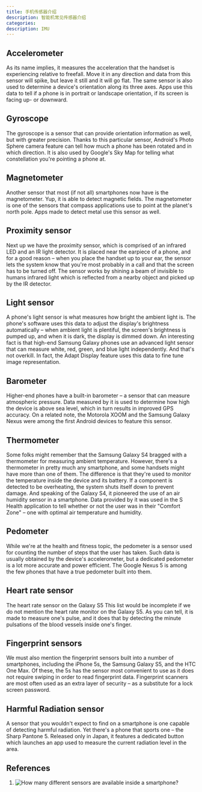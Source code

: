 ```yaml
---
title: 手机传感器介绍
description: 智能机常见传感器介绍
categories: 
description: IMU
---
```


## Accelerometer
As its name implies, it measures the acceleration that the handset is experiencing relative to freefall. Move it in any direction and data from this sensor will spike, but leave it still and it will go flat. The same sensor is also used to determine a device's orientation along its three axes. Apps use this data to tell if a phone is in portrait or landscape orientation, if its screen is facing up- or downward.

## Gyroscope 
The gyroscope is a sensor that can provide orientation information as well, but with greater precision. Thanks to this particular sensor, Android's Photo Sphere camera feature can tell how much a phone has been rotated and in which direction. It is also used by Google's Sky Map for telling what constellation you're pointing a phone at.

## Magnetometer 
Another sensor that most (if not all) smartphones now have is the magnetometer. Yup, it is able to detect magnetic fields. The magnetometer is one of the sensors that compass applications use to point at the planet's north pole. Apps made to detect metal use this sensor as well.

## Proximity sensor 
Next up we have the proximity sensor, which is comprised of an infrared LED and an IR light detector. It is placed near the earpiece of a phone, and for a good reason – when you place the handset up to your ear, the sensor lets the system know that you're most probably in a call and that the screen has to be turned off. The sensor works by shining a beam of invisible to humans infrared light which is reflected from a nearby object and picked up by the IR detector.

## Light sensor 
A phone's light sensor is what measures how bright the ambient light is. The phone's software uses this data to adjust the display's brightness automatically – when ambient light is plentiful, the screen's brightness is pumped up, and when it is dark, the display is dimmed down. An interesting fact is that high-end Samsung Galaxy phones use an advanced light sensor that can measure white, red, green, and blue light independently. And that's not overkill. In fact, the Adapt Display feature uses this data to fine tune image representation.

## Barometer
Higher-end phones have a built-in barometer – a sensor that can measure atmospheric pressure. Data measured by it is used to determine how high the device is above sea level, which in turn results in improved GPS accuracy. On a related note, the Motorola XOOM and the Samsung Galaxy Nexus were among the first Android devices to feature this sensor.

## Thermometer
Some folks might remember that the Samsung Galaxy S4 bragged with a thermometer for measuring ambient temperature. However, there's a thermometer in pretty much any smartphone, and some handsets might have more than one of them. The difference is that they're used to monitor the temperature inside the device and its battery. If a component is detected to be overheating, the system shuts itself down to prevent damage. And speaking of the Galaxy S4, it pioneered the use of an air humidity sensor in a smartphone. Data provided by it was used in the S Health application to tell whether or not the user was in their "Comfort Zone" – one with optimal air temperature and humidity. 

## Pedometer
While we're at the health and fitness topic, the pedometer is a sensor used for counting the number of steps that the user has taken. Such data is usually obtained by the device's accelerometer, but a dedicated pedometer is a lot more accurate and power efficient. The Google Nexus 5 is among the few phones that have a true pedometer built into them.

## Heart rate sensor
The heart rate sensor on the Galaxy S5
This list would be incomplete if we do not mention the heart rate monitor on the Galaxy S5. As you can tell, it is made to measure one's pulse, and it does that by detecting the minute pulsations of the blood vessels inside one's finger.

## Fingerprint sensors
We must also mention the fingerprint sensors built into a number of smartphones, including the iPhone 5s, the Samsung Galaxy S5, and the HTC One Max. Of these, the 5s has the sensor most convenient to use as it does not require swiping in order to read fingerprint data. Fingerprint scanners are most often used as an extra layer of security – as a substitute for a lock screen password.

## Harmful Radiation sensor
A sensor that you wouldn't expect to find on a smartphone is one capable of detecting harmful radiation. Yet there's a phone that sports one – the Sharp Pantone 5. Released only in Japan, it features a dedicated button which launches an app used to measure the current radiation level in the area.

## References
1. ![How many different  sensors are available inside a smartphone?](https://www.quora.com/how-many-different-sensors-are-available-inside-a-smartphone)
